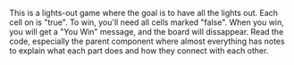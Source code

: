 This is a lights-out game where the goal is to have all the lights out.
Each cell on is "true". To win, you'll need all cells marked "false".
When you win, you will get a "You Win" message, and the board will dissappear.
Read the code, especially the parent component where almost everything has notes to explain what each part does and how they connect with each other.